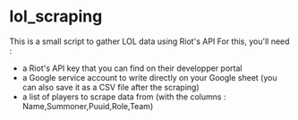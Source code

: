 # lol_scraping

This is a small script to gather LOL data using Riot's API
For this, you'll need :
- a Riot's API key that you can find on their developper portal
- a Google service account to write directly on your Google sheet (you can also save it as a CSV file after the scraping)
- a list of players to scrape data from (with the columns : Name,Summoner,Puuid,Role,Team)
